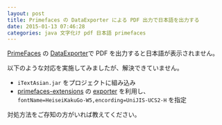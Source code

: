 ```yaml
---
layout: post
title: Primefaces の DataExporter による PDF 出力で日本語を出力する
date: 2015-01-13 07:46:28
categories: java 文字化け pdf 日本語 primefaces
---
```

<p><a href="http://www.primefaces.org/" rel="nofollow">PrimeFaces</a> の <a href="http://www.primefaces.org/showcase/ui/data/dataexporter/basic.xhtml" rel="nofollow">DataExporter</a>で PDF を出力すると日本語が表示されません。</p>

<p>以下のような対応を実施してみましたが、解決できていません。</p>

<ul>
<li><code>iTextAsian.jar</code> をプロジェクトに組み込み</li>
<li><a href="http://www.primefaces.org/showcase-ext/views/home.jsf" rel="nofollow">primefaces-extensions</a> の <a href="http://www.primefaces.org/showcase-ext/views/exporter.jsf" rel="nofollow">exporter</a> を利用し、<br>
<code>fontName=HeiseiKakuGo-W5,encording=UniJIS-UCS2-H</code> を指定</li>
</ul>

<p>対処方法をご存知の方がいれば教えてください。</p>
